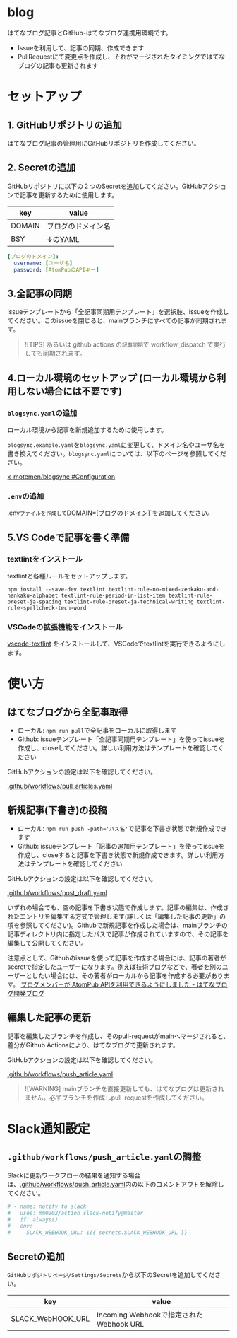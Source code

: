 # blog

はてなブログ記事とGitHub-はてなブログ連携用環境です。

- Issueを利用して、記事の同期、作成できます
- PullRequestにて変更点を作成し、それがマージされたタイミングではてなブログの記事も更新されます

# セットアップ

## 1. GitHubリポジトリの追加

はてなブログ記事の管理用にGitHubリポジトリを作成してください。

## 2. Secretの追加

GitHubリポジトリに以下の２つのSecretを追加してください。GitHubアクションで記事を更新するために使用します。

| key | value |
| - | - |
| DOMAIN | ブログのドメイン名 |
| BSY | ↓のYAML |

```yaml
[ブログのドメイン]:
  username: [ユーザ名]
  password: [AtomPubのAPIキー]
```

## 3.全記事の同期

issueテンプレートから「全記事同期用テンプレート」を選択肢、issueを作成してください。このissueを閉じると、mainブランチにすべての記事が同期されます。

> ![TIPS]
> あるいは github actions の`記事同期`で workflow_dispatch で実行しても同期されます。

## 4.ローカル環境のセットアップ (ローカル環境から利用しない場合には不要です)

### `blogsync.yaml`の追加

ローカル環境から記事を新規追加するために使用します。

`blogsync.example.yaml`を`blogsync.yaml`に変更して、ドメイン名やユーザ名を書き換えてください。`blogsync.yaml`については、以下のページを参照してください。

[x-motemen/blogsync #Configuration](https://github.com/x-motemen/blogsync#configuration)

### `.env`の追加

.env`ファイルを作成して`DOMAIN=[ブログのドメイン]`を追加してください。

## 5.VS Codeで記事を書く準備

### textlintをインストール

textlintと各種ルールをセットアップします。

```shell
npm install --save-dev textlint textlint-rule-no-mixed-zenkaku-and-hankaku-alphabet textlint-rule-period-in-list-item textlint-rule-preset-ja-spacing textlint-rule-preset-ja-technical-writing textlint-rule-spellcheck-tech-word
```

### VSCodeの拡張機能をインストール

[vscode-textlint](https://marketplace.visualstudio.com/items?itemName=taichi.vscode-textlint) をインストールして、VSCodeでtextlintを実行できるようにします。

# 使い方

## はてなブログから全記事取得

- ローカル: `npm run pull`で全記事をローカルに取得します
- Github: issueテンプレート「全記事同期用テンプレート」を使ってissueを作成し、closeしてください。詳しい利用方法はテンプレートを確認してください

GitHubアクションの設定は以下を確認してください。

[.github/workflows/pull_articles.yaml](.github/workflows/pull_articles.yaml)

## 新規記事(下書き)の投稿

- ローカル: `npm run push -path='パス名'`で記事を下書き状態で新規作成できます
- Github: issueテンプレート「記事の追加用テンプレート」を使ってissueを作成し、closeすると記事を下書き状態で新規作成できます。詳しい利用方法はテンプレートを確認してください

GitHubアクションの設定は以下を確認してください。

[.github/workflows/post_draft.yaml](.github/workflows/post_draft.yaml)

いずれの場合でも、空の記事を下書き状態で作成します。記事の編集は、作成されたエントリを編集する方式で管理します(詳しくは「編集した記事の更新」の項を参照してください)。Githubで新規記事を作成した場合は、mainブランチの記事ディレクトリ内に指定したパスで記事が作成されていますので、その記事を編集して公開してください。

注意点として、Githubのissueを使って記事を作成する場合には、記事の著者がsecretで指定したユーザーになります。例えば技術ブログなどで、著者を別のユーザーとしたい場合には、その著者がローカルから記事を作成する必要があります。
[ブログメンバーが AtomPub APIを利用できるようにしました - はてなブログ開発ブログ](https://staff.hatenablog.com/entry/2022/06/17/110608)


## 編集した記事の更新

記事を編集したブランチを作成し、そのpull-requestがmainへマージされると、差分がGithub Actionsにより、はてなブログで更新されます。

GitHubアクションの設定は以下を確認してください。

[.github/workflows/push_article.yaml](.github/workflows/push_article.yaml)

> ![WARNING]
> mainブランチを直接更新しても、はてなブログは更新されません。必ずブランチを作成しpull-requestを作成してください。

# Slack通知設定

## `.github/workflows/push_article.yaml`の調整

Slackに更新ワークフローの結果を通知する場合は、[.github/workflows/push_article.yaml](.github/workflows/push_article.yaml)内の以下のコメントアウトを解除してください。

```yaml
# - name: notify to slack
#   uses: mm0202/action_slack-notify@master
#   if: always()
#   env:
#     SLACK_WEBHOOK_URL: ${{ secrets.SLACK_WEBHOOK_URL }}
```

## Secretの追加

`GitHubリポジトリページ/Settings/Secrets`から以下のSecretを追加してください。

| key | value |
| - | - |
| SLACK_WebHOOK_URL | Incoming Webhookで指定されたWebhook URL |
